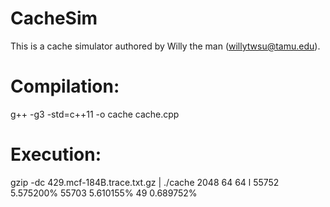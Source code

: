 # CacheSim
This is a cache simulator authored by Willy the man (willytwsu@tamu.edu).


# Compilation: 
g++ -g3 -std=c++11 -o cache cache.cpp
# Execution: 
gzip -dc 429.mcf-184B.trace.txt.gz | ./cache 2048 64 64 l 
55752 5.575200% 55703 5.610155% 49 0.689752%